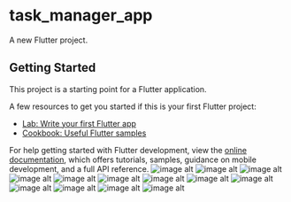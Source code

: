 # task_manager_app

A new Flutter project.

## Getting Started

This project is a starting point for a Flutter application.

A few resources to get you started if this is your first Flutter project:

- [Lab: Write your first Flutter app](https://docs.flutter.dev/get-started/codelab)
- [Cookbook: Useful Flutter samples](https://docs.flutter.dev/cookbook)

For help getting started with Flutter development, view the
[online documentation](https://docs.flutter.dev/), which offers tutorials,
samples, guidance on mobile development, and a full API reference.
![image alt](https://github.com/AhmedYounis-01/task-manager/blob/master/photo_2024-11-01_16-57-22.jpg?raw=true)
![image alt](https://github.com/AhmedYounis-01/task-manager/blob/master/photo_2024-11-01_16-58-38.jpg?raw=true)
![image alt](https://github.com/AhmedYounis-01/task-manager/blob/master/photo_2024-11-01_16-59-27.jpg?raw=true)
![image alt](https://github.com/AhmedYounis-01/task-manager/blob/master/photo_2024-11-01_16-59-29.jpg?raw=true)
![image alt](https://github.com/AhmedYounis-01/task-manager/blob/master/photo_2024-11-01_16-59-31.jpg?raw=true)
![image alt](https://github.com/AhmedYounis-01/task-manager/blob/master/photo_2024-11-01_16-59-37.jpg?raw=true)
![image alt](https://github.com/AhmedYounis-01/task-manager/blob/master/photo_2024-11-01_16-59-45.jpg?raw=true)
![image alt](https://github.com/AhmedYounis-01/task-manager/blob/master/photo_2024-11-01_16-59-51.jpg?raw=true)
![image alt](https://github.com/AhmedYounis-01/task-manager/blob/master/photo_2024-11-01_16-59-54.jpg?raw=true)
![image alt](https://github.com/AhmedYounis-01/task-manager/blob/master/photo_2024-11-01_17-00-08.jpg?raw=true)
![image alt](https://github.com/AhmedYounis-01/task-manager/blob/master/photo_2024-11-01_17-00-43.jpg?raw=true)
![image alt](https://github.com/AhmedYounis-01/task-manager/blob/master/photo_2024-11-01_17-00-48.jpg?raw=true)
![image alt](https://github.com/AhmedYounis-01/task-manager/blob/master/photo_2024-11-01_17-00-57.jpg?raw=true)
